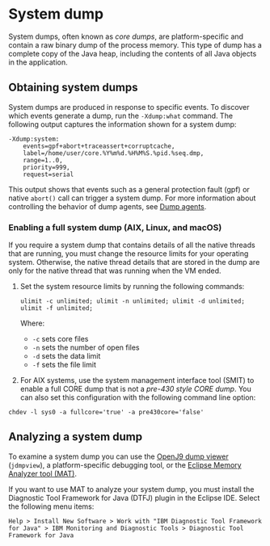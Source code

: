 <!--
* Copyright (c) 2017, 2022 IBM Corp. and others
*
* This program and the accompanying materials are made
* available under the terms of the Eclipse Public License 2.0
* which accompanies this distribution and is available at
* https://www.eclipse.org/legal/epl-2.0/ or the Apache
* License, Version 2.0 which accompanies this distribution and
* is available at https://www.apache.org/licenses/LICENSE-2.0.
*
* This Source Code may also be made available under the
* following Secondary Licenses when the conditions for such
* availability set forth in the Eclipse Public License, v. 2.0
* are satisfied: GNU General Public License, version 2 with
* the GNU Classpath Exception [1] and GNU General Public
* License, version 2 with the OpenJDK Assembly Exception [2].
*
* [1] https://www.gnu.org/software/classpath/license.html
* [2] http://openjdk.java.net/legal/assembly-exception.html
*
* SPDX-License-Identifier: EPL-2.0 OR Apache-2.0 OR GPL-2.0 WITH
* Classpath-exception-2.0 OR LicenseRef-GPL-2.0 WITH Assembly-exception
-->

# System dump

System dumps, often known as *core dumps*, are platform-specific and contain a raw binary dump of the process memory. This type of dump has a complete copy of the Java heap, including the contents of all Java objects in the application.

## Obtaining system dumps

System dumps are produced in response to specific events. To discover which events generate a dump, run the `-Xdump:what` command. The following output captures the information shown for a system dump:

```
-Xdump:system:
    events=gpf+abort+traceassert+corruptcache,
    label=/home/user/core.%Y%m%d.%H%M%S.%pid.%seq.dmp,
    range=1..0,
    priority=999,
    request=serial
```

This output shows that events such as a general protection fault (gpf) or native `abort()` call can trigger a system dump. For more information about controlling the behavior of dump agents, see [Dump agents](xdump.md#dump-agents).

### Enabling a full system dump (AIX, Linux, and macOS)

If you require a system dump that contains details of all the native threads that are running, you must change the resource limits for your operating system. Otherwise, the native thread details that are stored in the dump are only for the native thread that was running when the VM ended.

1. Set the system resource limits by running the following commands:
   ```
   ulimit -c unlimited; ulimit -n unlimited; ulimit -d unlimited; ulimit -f unlimited;
   ```
  
    Where:

   - `-c` sets core files
   - `-n` sets the number of open files
   - `-d` sets the data limit
   - `-f` sets the file limit

2. For AIX systems, use the system management interface tool (SMIT) to enable a full CORE dump that is not a *pre-430 style CORE dump*. You can also set this configuration with the following command line option:

  ```
  chdev -l sys0 -a fullcore='true' -a pre430core='false'
  ```

## Analyzing a system dump

To examine a system dump you can use the [OpenJ9 dump viewer](tool_jdmpview.md) (`jdmpview`), a platform-specific debugging tool, or the [Eclipse Memory Analyzer tool (MAT)](https://www.eclipse.org/mat/).

If you want to use MAT to analyze your system dump, you must install the  Diagnostic Tool Framework for Java (DTFJ) plugin in the Eclipse IDE. Select the following menu items:

```
Help > Install New Software > Work with "IBM Diagnostic Tool Framework for Java" > IBM Monitoring and Diagnostic Tools > Diagnostic Tool Framework for Java   
```

<!-- ==== END OF TOPIC ==== dump_systemdump.md ==== -->
